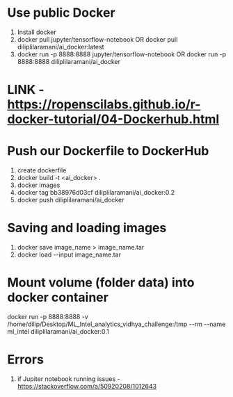 # Use public Docker
1. Install docker
2. docker pull jupyter/tensorflow-notebook OR docker pull diliplilaramani/ai_docker:latest
3. docker run -p 8888:8888 jupyter/tensorflow-notebook OR docker run -p 8888:8888 diliplilaramani/ai_docker

# LINK - https://ropenscilabs.github.io/r-docker-tutorial/04-Dockerhub.html

# Push our Dockerfile to DockerHub
1. create dockerfile
2. docker build -t <ai_docker> .
3. docker images
4. docker tag bb38976d03cf diliplilaramani/ai_docker:0.2
5. docker push diliplilaramani/ai_docker

# Saving and loading images
1. docker save image_name > image_name.tar
2. docker load --input image_name.tar

# Mount volume (folder data) into docker container
docker run -p 8888:8888 -v /home/dilip/Desktop/ML_Intel_analytics_vidhya_challenge:/tmp --rm --name ml_intel diliplilaramani/ai_docker:0.1

# Errors
1. if Jupiter notebook running issues - https://stackoverflow.com/a/50920208/1012643

